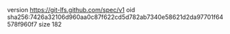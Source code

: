version https://git-lfs.github.com/spec/v1
oid sha256:7426a32106d960aa0c87f622cd5d782ab7340e58621d2da97701f64578f960f7
size 182

